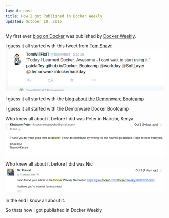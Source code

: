 ```yaml
---
layout: post
title: How I got Published in Docker Weekly
updated: October 10, 2015
---
```

My first ever [blog on Docker](http://patclaffey.github.io/Docker_Bootcamp/) was published by [Docker Weekly](https://goto.docker.com/Docker-Weekly-09302015.html).

I guess it all started with this tweet from [Tom Shaw](https://twitter.com/tomwillfixit):
![Tweet about Docker Bootcamp Blog](/images/tweet_docker_bootcamp.png)

I guess it all started with the [blog about the Demonware Bootcamp](http://patclaffey.github.io/Docker_Bootcamp/)

I guess it all started with the Demonware Docker Bootcamp

Who knew all about it before I did was Peter in Nairobi, Kenya
![email from Peter](/images/email_pete.png)

Who knew all about it before I did was Nic
![email from Nic](/images/email_nic.png)

In the end I know all about it.

So thats how I got published in Docker Weekly

